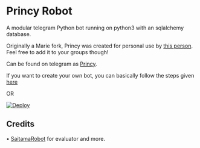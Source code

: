 # Princy Robot
A modular telegram Python bot running on python3 with an sqlalchemy database.

Originally a Marie fork, Princy was created for personal use by [this person](https://t.me/yourkittu). Feel free to add it to your groups though!

Can be found on telegram as [Princy](https://t.me/PrincyRobot).

If you want to create your own bot, you can basically follow the steps given [here](https://github.com/PaulSonOfLars/tgbot/blob/master/README.md)

OR

[![Deploy](https://www.herokucdn.com/deploy/button.svg)](https://heroku.com/deploy?template=https://github.com/noob-kittu/PrincyRobot.git)

## Credits
• [SaitamaRobot](https://github.com/AnimeKaizoku/SaitamaRobot) for evaluator and more.



